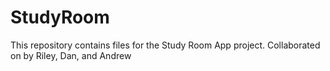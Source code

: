 # StudyRoom
This repository contains files for the Study Room App project. Collaborated on by Riley, Dan, and Andrew
